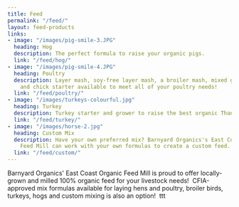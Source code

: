 ```yaml
---
title: Feed
permalink: "/feed/"
layout: feed-products
links:
- image: "/images/pig-smile-3.JPG"
  heading: Hog
  description: The perfect formula to raise your organic pigs.
  link: "/feed/hog/"
- image: "/images/pig-smile-4.JPG"
  heading: Poultry
  description: Layer mash, soy-free layer mash, a broiler mash, mixed grain scratch
    and chick starter available to meet all of your poultry needs!
  link: "/feed/poultry/"
- image: "/images/turkeys-colourful.jpg"
  heading: Turkey
  description: Turkey starter and grower to raise the best organic Thanksgiving dinner!
  link: "/feed/turkey/"
- image: "/images/horse-2.jpg"
  heading: Custom Mix
  description: Have your own preferred mix? Barnyard Organics's East Coast Organic
    Feed Mill can work with your own formulas to create a custom feed.
  link: "/feed/custom/"
---
```



Barnyard Organics' East Coast Organic Feed Mill is proud to offer locally-grown and milled 100% organic feed for your livestock needs!  CFIA-approved mix formulas available for laying hens and poultry, broiler birds, turkeys, hogs and custom mixing is also an option!  ttt